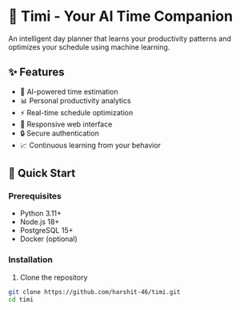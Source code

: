 # 🤖 Timi - Your AI Time Companion

An intelligent day planner that learns your productivity patterns and optimizes your schedule using machine learning.

## ✨ Features

- 🧠 AI-powered time estimation
- 📊 Personal productivity analytics
- ⚡ Real-time schedule optimization
- 📱 Responsive web interface
- 🔒 Secure authentication
- 📈 Continuous learning from your behavior

## 🚀 Quick Start

### Prerequisites
- Python 3.11+
- Node.js 18+
- PostgreSQL 15+
- Docker (optional)

### Installation

1. Clone the repository
```bash
git clone https://github.com/harshit-46/timi.git
cd timi